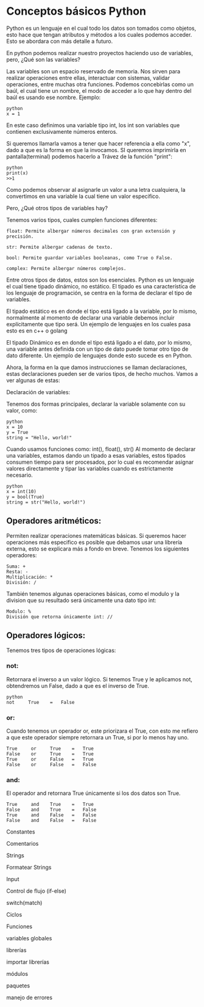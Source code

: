 # Conceptos básicos Python

Python es un lenguaje en el cual todo los datos son tomados como objetos, esto hace que tengan atributos y métodos a los cuales podemos acceder. Esto se abordara con más detalle a futuro.

En python podemos realizar nuestro proyectos haciendo uso de variables, pero, ¿Qué son las variables?

Las variables son un espacio reservado de memoria. Nos sirven para realizar operaciones entre ellas, interactuar con sistemas, validar operaciones, entre muchas otra funciones.
Podemos concebirlas como un baúl, el cual tiene un nombre, el modo de acceder a lo que hay dentro del baúl es usando ese nombre. Ejemplo:
```
python
x = 1
```
En este caso definimos una variable tipo int, los int son variables que contienen exclusivamente números enteros.

Si queremos llamarla vamos a tener que hacer referencia a ella como "x", dado a que es la forma en que la invocamos. SI queremos imprimirla en pantalla(terminal) podemos hacerlo a Trávez de la función "print":
```
python
print(x)
>>1
```

Como podemos observar al asignarle un valor a una letra cualquiera, la convertimos en una variable la cual tiene un valor especifico.

Pero, ¿Qué otros tipos de variables hay?

Tenemos varios tipos, cuales cumplen funciones diferentes:

````
float: Permite albergar números decimales con gran extensión y precisión.

str: Permite albergar cadenas de texto.

bool: Permite guardar variables booleanas, como True o False.

complex: Permite albergar números complejos.
````

Entre otros tipos de datos, estos son los esenciales. Python es un lenguaje el cual tiene tipado dinámico, no estático.
El tipado es una característica de los lenguaje de programación, se centra en la forma de declarar el tipo de variables.

El tipado estático es en donde el tipo está ligado a la variable, por lo mismo, normalmente al momento de declarar una variable debemos incluir explícitamente que tipo será.
Un ejemplo de lenguajes en los cuales pasa esto es en c++ o golang

El tipado Dinámico es en donde el tipo está ligado a el dato, por lo mismo, una variable antes definida con un tipo de dato puede tomar otro tipo de dato diferente.
Un ejemplo de lenguajes donde esto sucede es en Python.

Ahora, la forma en la que damos instrucciones se llaman declaraciones, estas declaraciones pueden ser de varios tipos, de hecho muchos. Vamos a ver algunas de estas:

Declaración de variables:

Tenemos dos formas principales, declarar la variable solamente con su valor, como:
```
python
x = 10
y = True
string = "Hello, world!"
```

Cuando usamos funciones como: int(), float(), str()
Al momento de declarar una variables, estamos dando un tipado a esas variables, estos tipados consumen tiempo para ser procesados, por lo cual es recomendar asignar valores directamente y tipar las variables cuando es estrictamente necesario.

```
python
x = int(10)
y = bool(True)
string = str("Hello, world!")
```

## Operadores aritméticos:

Permiten realizar operaciones matemáticas básicas. Si queremos hacer operaciones más especifico es posible que debamos usar una librería externa, esto se explicara más a fondo en breve. Tenemos los siguientes operadores:

````
Suma: +
Resta: -
Multiplicación: *
División: /
````
También tenemos algunas operaciones básicas, como el modulo y la division que su resultado será únicamente una dato tipo int:
```
Modulo: %
División que retorna únicamente int: //
```

## Operadores lógicos:

Tenemos tres tipos de operaciones lógicas:

### not:
Retornara el inverso a un valor lógico. Si tenemos True y le aplicamos not, obtendremos un False, dado a que es el inverso de True.
```
python
not 	True 	= 	False
```

### or:

Cuando tenemos un operador or, este priorizara el True, con esto me refiero a que este operador siempre retornara un True, si por lo menos hay uno.
```
True	 or 	True 	= 	True
False	 or 	True 	= 	True
True	 or 	False 	= 	True
False	 or 	False 	= 	False
```

### and:
El operador and retornara True únicamente si los dos datos son True.
```
True	 and 	True 	= 	True
False	 and 	True 	= 	False
True	 and 	False 	= 	False
False	 and 	False 	= 	False
```

Constantes

Comentarios

Strings

Formatear Strings

Input

Control de flujo (if-else)

switch(match)


Ciclos

Funciones


variables globales

librerías

importar librerías

módulos

paquetes

manejo de errores



